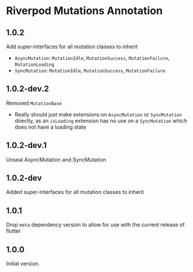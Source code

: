 # Riverpod Mutations Annotation

## 1.0.2

Add super-interfaces for all mutation classes to inherit

- `AsyncMutation`: `MutationIdle`, `MutationSuccess`, `MutationFailure`, `MutationLoading`
- `SyncMutation`: `MutationIdle`, `MutationSuccess`, `MutationFailure`

## 1.0.2-dev.2

Removed `MutationBase`

- Really should just make extensions on `AsyncMutation` or `SyncMutation` directly, as an `isLoading` extension has no use on a `SyncMutation` which does not have a loading state

## 1.0.2-dev.1

Unseal AsyncMutation and SyncMutation

## 1.0.2-dev

Added super-interfaces for all mutation classes to inherit

## 1.0.1

Drop `meta` dependency version to allow for use with the current release of flutter

## 1.0.0

Initial version.
